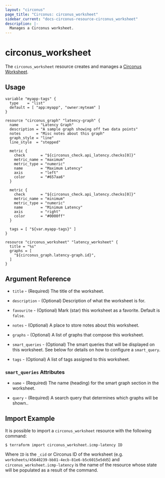 ```yaml
---
layout: "circonus"
page_title: "Circonus: circonus_worksheet"
sidebar_current: "docs-circonus-resource-circonus_worksheet"
description: |-
  Manages a Circonus worksheet.
---
```


# circonus_worksheet

The ``circonus_worksheet`` resource creates and manages a
[Circonus Worksheet](https://login.circonus.com/resources/api/calls/worksheet).

## Usage

```hcl
variable "myapp-tags" {
  type    = "list"
  default = [ "app:myapp", "owner:myteam" ]
}

resource "circonus_graph" "latency-graph" {
  name        = "Latency Graph"
  description = "A sample graph showing off two data points"
  notes       = "Misc notes about this graph"
  graph_style = "line"
  line_style  = "stepped"

  metric {
    check       = "${circonus_check.api_latency.checks[0]}"
    metric_name = "maximum"
    metric_type = "numeric"
    name        = "Maximum Latency"
    axis        = "left"
    color       = "#657aa6"
  }

  metric {
    check       = "${circonus_check.api_latency.checks[0]}"
    metric_name = "minimum"
    metric_type = "numeric"
    name        = "Minimum Latency"
    axis        = "right"
    color       = "#0000ff"
  }

  tags = [ "${var.myapp-tags}" ]
}

resource "circonus_worksheet" "latency_worksheet" {
  title = "%s"
  graphs = [
    "${circonus_graph.latency-graph.id}",
  ]
}
```

## Argument Reference

* `title` - (Required) The title of the worksheet.

* `description` - (Optional) Description of what the worksheet is for.

* `favourite` - (Optional) Mark (star) this worksheet as a favorite. Default is `false`.

* `notes` - (Optional) A place to store notes about this worksheet.

* `graphs` - (Optional) A list of graphs that compose this worksheet.

* `smart_queries` - (Optional) The smart queries that will be displayed on this worksheet. See below for details on how to configure a `smart_query`.

* `tags` - (Optional) A list of tags assigned to this worksheet.

### `smart_queries` Attributes

* `name` - (Required) The name (heading) for the smart graph section in the worksheet.

* `query` - (Required) A search query that determines which graphs will be shown..

## Import Example

It is possible to import a `circonus_worksheet` resource with the following command:

```
$ terraform import circonus_worksheet.icmp-latency ID
```

Where `ID` is the `_cid` or Circonus ID of the worksheet
(e.g. `worksheets/45640239-bb81-4ecb-81e6-b5c6015e5dd5`) and `circonus_worksheet.icmp-latency` is
the name of the resource whose state will be populated as a result of the
command.
